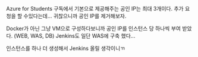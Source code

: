 Azure for Students 구독에서 기본으로 제공해주는 공인 IP는 최대 3개이다.
추가 요청을 할 수있다는데... 귀찮으니까 공인 IP를 제거해보자.

Docker가 아닌 그냥 VM으로 구성하다보니까 공인 IP를 인스턴스 당 하나씩 부여 받았다. (WEB, WAS, DB)
Jenkins도 일단 WAS에 구축 했다...

인스턴스를 하나 더 생성해서 Jenkins 올릴 생각이니ㄲ